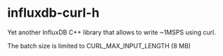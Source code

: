 # influxdb-curl-h
Yet another InfluxDB C++ library that allows to write ~1MSPS using curl.

The batch size is limited to CURL_MAX_INPUT_LENGTH (8 MB)
